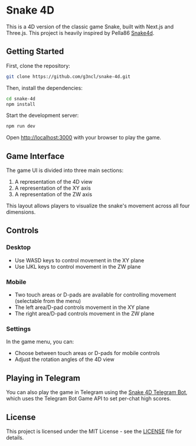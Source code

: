 # Snake 4D

This is a 4D version of the classic game Snake, built with Next.js and Three.js. This project is heavily inspired by Pella86 [Snake4d](https://github.com/Pella86/Snake4d).

## Getting Started

First, clone the repository:

```bash
git clone https://github.com/g3ncl/snake-4d.git
```

Then, install the dependencies:

```bash
cd snake-4d
npm install
```

Start the development server:

```bash
npm run dev
```

Open [http://localhost:3000](http://localhost:3000) with your browser to play the game.

## Game Interface

The game UI is divided into three main sections:

1. A representation of the 4D view
2. A representation of the XY axis
3. A representation of the ZW axis

This layout allows players to visualize the snake's movement across all four dimensions.

## Controls

### Desktop

- Use WASD keys to control movement in the XY plane
- Use IJKL keys to control movement in the ZW plane

### Mobile

- Two touch areas or D-pads are available for controlling movement (selectable from the menu)
- The left area/D-pad controls movement in the XY plane
- The right area/D-pad controls movement in the ZW plane

### Settings

In the game menu, you can:

- Choose between touch areas or D-pads for mobile controls
- Adjust the rotation angles of the 4D view

## Playing in Telegram

You can also play the game in Telegram using the [Snake 4D Telegram Bot](https://github.com/g3ncl/snake-4d-telegram-bot), which uses the Telegram Bot Game API to set per-chat high scores.

## License

This project is licensed under the MIT License - see the [LICENSE](LICENSE) file for details.
